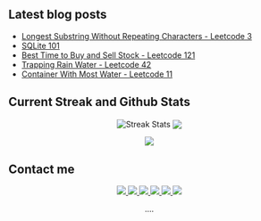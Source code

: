 ## Latest blog posts
<!-- BLOG-POST-LIST:START -->
- [Longest Substring Without Repeating Characters - Leetcode 3](https://jyotirmoy.hashnode.dev/leetcode-003)
- [SQLite 101](https://jyotirmoy.hashnode.dev/sqlite-101)
- [Best Time to Buy and Sell Stock - Leetcode 121](https://jyotirmoy.hashnode.dev/leetcode-0121)
- [Trapping Rain Water - Leetcode 42](https://jyotirmoy.hashnode.dev/leetcode-0042)
- [Container With Most Water - Leetcode 11](https://jyotirmoy.hashnode.dev/leetcode-0011)
<!-- BLOG-POST-LIST:END -->

## Current Streak and Github Stats

<p align="center">
<img alt="Streak Stats" align="center" src="https://github-readme-streak-stats.herokuapp.com/?user=jyotirmoydotdev&card_width=420&theme=discord_old_blurple&hide_border=true"/>
<img align="center" src="https://github-readme-stats.vercel.app/api?username=jyotirmoydotdev&card_width=420&theme=discord_old_blurple&hide_border=true">
</p>

<p align="center">
<img align="center" src="https://github-readme-stats.vercel.app/api/top-langs/?username=jyotirmoydotdev&layout=compact&card_width=840&theme=discord_old_blurple&hide_border=true">
</p>

## Contact me

<p align="center">
  <a href="mailto:jyotirmoydotdev@gmail.com"> 
   <img src="https://img.shields.io/badge/Gmail-D14836?style=for-the-badge&logo=gmail&logoColor=white">
  </a>
  <a href="https://twitter.com/jyotirmoydotdev">
    <img src="https://img.shields.io/badge/Twitter-1DA1F2?style=for-the-badge&logo=twitter&logoColor=white">
  </a>
  <a href="https://instagram.com/jyotirmoydotdev">
   <img src="https://img.shields.io/badge/Instagram-E4405F?style=for-the-badge&logo=instagram&logoColor=white">
  </a>
  <a href="https://github.com/jyotirmoydotdev">
   <img src="https://img.shields.io/badge/Github-black?style=for-the-badge&logo=github&logoColor=white">
  </a>
  <a href="https://www.linkedin.com/in/jyotirmoydotdev/">
    <img src="https://img.shields.io/badge/LinkedIn-0077B5?style=for-the-badge&logo=linkedin&logoColor=white">
  </a>
  <a href="https://jyotirmoy.hashnode.dev">
    <img src="https://img.shields.io/badge/Hashnode-2962FF?style=for-the-badge&logo=hashnode&logoColor=white">
  </a>
  <!---
  <a href="https://opensea.io/jyotirmoydotdev">
    <img src="https://img.shields.io/badge/opensea-407FDB?style=for-the-badge&logo=opensea&logoColor=white">
  </a>
  --->
</p>


<p align="center">
  ....
</p>

